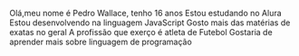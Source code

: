 Olá,meu nome é Pedro Wallace, tenho 16 anos
Estou estudando no Alura
Estou desenvolvendo na linguagem JavaScript 
Gosto mais das matérias de exatas no geral
A profissão que exerço é atleta de Futebol
Gostaria de aprender mais sobre linguagem de programação
